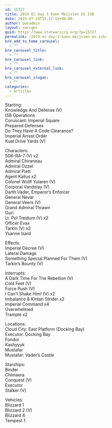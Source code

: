 ```yaml
---
id: 15727
title: 2019 EC Day 3 Koen Meijssen DS ISB
date: 2019-07-19T15:12:52+00:00
author: pwsadmin
layout: swccgpc
guid: https://www.starwarsccg.org/?p=15727
permalink: /2019-ec-day-3-koen-meijssen-ds-isb/
bre_add_to_home_carousel:
  - ""
bre_carousel_title:
  - ""
bre_carousel_link:
  - ""
bre_carousel_external_link:
  - ""
bre_carousel_slogan:
  - ""
categories:
  - Articles
---
```

Starting:  
Knowledge And Defense (V)  
ISB Operations  
Coruscant: Imperial Square  
Prepared Defenses  
Do They Have A Code Clearance?  
Imperial Arrest Order  
Kuat Drive Yards (V)

Characters:  
5D6-RA-7 (V) x2  
Admiral Chiraneau  
Admiral Ozzel  
Admiral Piett  
Agent Kallus x2  
Colonel Wullf Yularen (V)  
Corporal Vandolay (V)  
Darth Vader, Emperor&#8217;s Enforcer  
General Nevar  
General Veers (V)  
Grand Admiral Thrawn  
Guri  
Lt. Pol Treidum (V) x2  
Officer Evax  
Tarkin (V) x2  
Ysanne Isard

Effects:  
Imperial Decree (V)  
Lateral Damage  
Something Special Planned For Them (V)  
Tarkin&#8217;s Bounty (V)

Interrupts:  
A Dark Time For The Rebellion (V)  
Cold Feet (V)  
Force Push (V)  
I Can&#8217;t Shake Him! (V) x2  
Imbalance & Kintan Strider x2  
Imperial Command x4  
Overwhelmed  
Trample x2

Locations:  
Cloud City: East Platform (Docking Bay)  
Executor: Docking Bay  
Fondor  
Kashyyyk  
Mustafar  
Mustafar: Vader&#8217;s Castle

Starships:  
Binder  
Chimaera  
Conquest (V)  
Executor  
Stalker (V)

Vehicles:  
Blizzard 1  
Blizzard 2 (V)  
Blizzard 4  
Tempest 1
